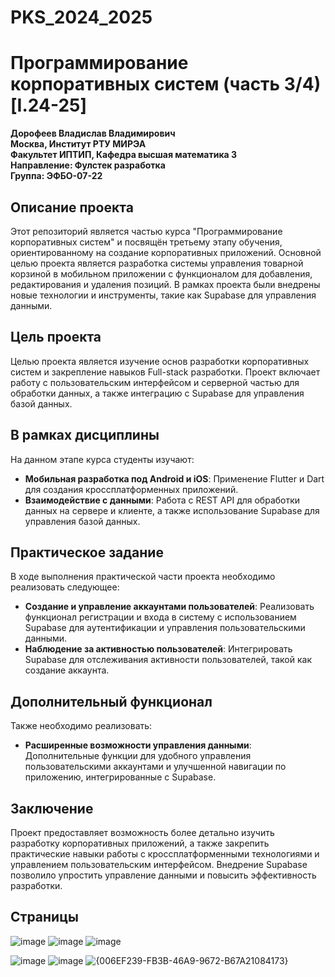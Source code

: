 # PKS_2024_2025  
# Программирование корпоративных систем (часть 3/4) [I.24-25]

**Дорофеев Владислав Владимирович**  
**Москва, Институт РТУ МИРЭА**  
**Факультет ИПТИП, Кафедра высшая математика 3**  
**Направление: Фулстек разработка**  
**Группа: ЭФБО-07-22**

## Описание проекта

Этот репозиторий является частью курса "Программирование корпоративных систем" и посвящён третьему этапу обучения, ориентированному на создание корпоративных приложений. Основной целью проекта является разработка системы управления товарной корзиной в мобильном приложении с функционалом для добавления, редактирования и удаления позиций. В рамках проекта были внедрены новые технологии и инструменты, такие как Supabase для управления данными.

## Цель проекта

Целью проекта является изучение основ разработки корпоративных систем и закрепление навыков Full-stack разработки. Проект включает работу с пользовательским интерфейсом и серверной частью для обработки данных, а также интеграцию с Supabase для управления базой данных.

## В рамках дисциплины

На данном этапе курса студенты изучают:

- **Мобильная разработка под Android и iOS**: Применение Flutter и Dart для создания кроссплатформенных приложений.
- **Взаимодействие с данными**: Работа с REST API для обработки данных на сервере и клиенте, а также использование Supabase для управления базой данных.

## Практическое задание

В ходе выполнения практической части проекта необходимо реализовать следующее:

- **Создание и управление аккаунтами пользователей**: Реализовать функционал регистрации и входа в систему с использованием Supabase для аутентификации и управления пользовательскими данными.
- **Наблюдение за активностью пользователей**: Интегрировать Supabase для отслеживания активности пользователей, такой как создание аккаунта. 

## Дополнительный функционал

Также необходимо реализовать:

- **Расширенные возможности управления данными**: Дополнительные функции для удобного управления пользовательскими аккаунтами и улучшенной навигации по приложению, интегрированные с Supabase.

## Заключение

Проект предоставляет возможность более детально изучить разработку корпоративных приложений, а также закрепить практические навыки работы с кроссплатформенными технологиями и управлением пользовательским интерфейсом. Внедрение Supabase позволило упростить управление данными и повысить эффективность разработки.

## Страницы 
![image](https://github.com/user-attachments/assets/fa0ab77b-3751-4259-8051-74893731413f)
![image](https://github.com/user-attachments/assets/107ec4f9-7fbf-4beb-a305-17d4f8dc21a0)
![image](https://github.com/user-attachments/assets/2c9bc370-7ade-4d11-9f7e-2ea96a769ad5)

![image](https://github.com/user-attachments/assets/1d4f4a13-e713-49ed-8e56-50daa83b0a8b)
![image](https://github.com/user-attachments/assets/0034b6af-416c-4300-ba29-79d762a6dce8)
![{006EF239-FB3B-46A9-9672-B67A21084173}](https://github.com/user-attachments/assets/c803e477-4b8b-435d-8dcb-716e7088bcd0)
